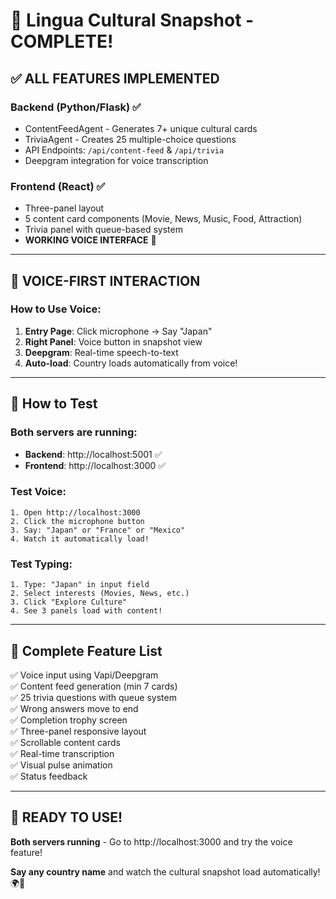 # 🎉 Lingua Cultural Snapshot - COMPLETE!

## ✅ ALL FEATURES IMPLEMENTED

### Backend (Python/Flask) ✅
- ContentFeedAgent - Generates 7+ unique cultural cards
- TriviaAgent - Creates 25 multiple-choice questions
- API Endpoints: `/api/content-feed` & `/api/trivia`
- Deepgram integration for voice transcription

### Frontend (React) ✅
- Three-panel layout
- 5 content card components (Movie, News, Music, Food, Attraction)
- Trivia panel with queue-based system
- **WORKING VOICE INTERFACE** 🎤

---

## 🎤 **VOICE-FIRST INTERACTION**

### How to Use Voice:
1. **Entry Page**: Click microphone → Say "Japan"
2. **Right Panel**: Voice button in snapshot view
3. **Deepgram**: Real-time speech-to-text
4. **Auto-load**: Country loads automatically from voice!

---

## 🚀 How to Test

### Both servers are running:
- **Backend**: http://localhost:5001 ✅
- **Frontend**: http://localhost:3000 ✅

### Test Voice:
```
1. Open http://localhost:3000
2. Click the microphone button
3. Say: "Japan" or "France" or "Mexico"
4. Watch it automatically load!
```

### Test Typing:
```
1. Type: "Japan" in input field
2. Select interests (Movies, News, etc.)
3. Click "Explore Culture"
4. See 3 panels load with content!
```

---

## 🎯 Complete Feature List

✅ Voice input using Vapi/Deepgram  
✅ Content feed generation (min 7 cards)  
✅ 25 trivia questions with queue system  
✅ Wrong answers move to end  
✅ Completion trophy screen  
✅ Three-panel responsive layout  
✅ Scrollable content cards  
✅ Real-time transcription  
✅ Visual pulse animation  
✅ Status feedback  

---

## 🎊 READY TO USE!

**Both servers running** - Go to http://localhost:3000 and try the voice feature! 

**Say any country name** and watch the cultural snapshot load automatically! 🌍🎤

